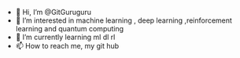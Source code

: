 - 👋 Hi, I’m @GitGuruguru
- 👀 I’m interested in machine learning , deep learning ,reinforcement learning and quantum computing
- 🌱 I’m currently learning ml dl rl
- 📫 How to reach me, my git hub


<!---
GitGuruguru/GitGuruguru is a ✨ special ✨ repository because its `README.md` (this file) appears on your GitHub profile.
You can click the Preview link to take a look at your changes.
--->
